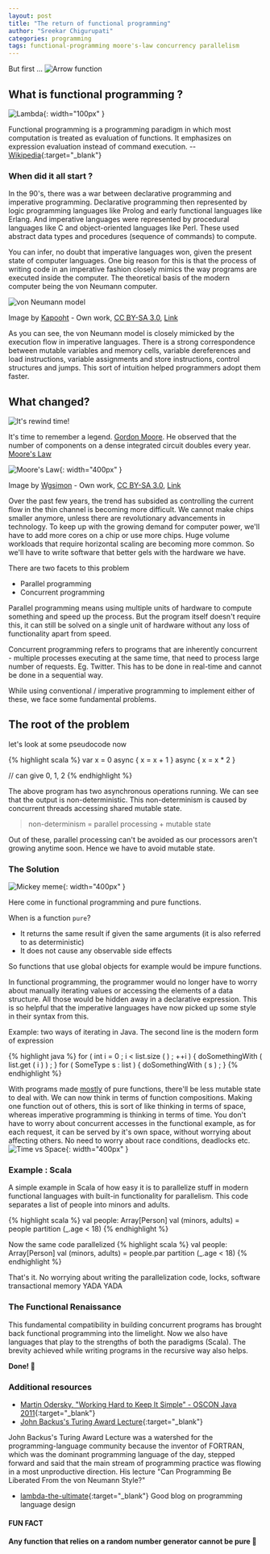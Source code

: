 ```yaml
---
layout: post
title: "The return of functional programming"
author: "Sreekar Chigurupati"
categories: programming
tags: functional-programming moore's-law concurrency parallelism
---
```


But first ...
![Arrow function](/assets/return-of-functional-programming/arrow.png)

## What is functional programming ?
![Lambda](/assets/return-of-functional-programming/lambda.svg){: width="100px" }

Functional programming is a programming paradigm in which most computation is treated as evaluation of functions. It emphasizes on expression evaluation instead of command execution. -- [Wikipedia](https://en.wikipedia.org/wiki/Functional_programming){:target="_blank"}

### When did it all start ?

In the 90's, there was a war between declarative programming and imperative programming. Declarative programming then represented by logic programming languages like Prolog and early functional languages like Erlang. And imperative languages were represented by procedural languages like C and object-oriented languages like Perl. These used abstract data types and procedures (sequence of commands) to compute.

You can infer, no doubt that imperative languages won, given the present state of computer languages. One big reason for this is that the process of writing code in an imperative fashion closely mimics the way programs are executed inside the computer. The theoretical basis of the modern computer being the von Neumann computer.

![von Neumann model](/assets/return-of-functional-programming/von-neumann.svg)  

Image by <a href="//commons.wikimedia.org/w/index.php?title=User:Kapooht&amp;action=edit&amp;redlink=1" class="new" title="User:Kapooht (page does not exist)">Kapooht</a> - <span class="int-own-work" lang="en">Own work</span>, <a href="https://creativecommons.org/licenses/by-sa/3.0" title="Creative Commons Attribution-Share Alike 3.0">CC BY-SA 3.0</a>, <a href="https://commons.wikimedia.org/w/index.php?curid=25789639">Link</a>

As you can see, the von Neumann model is closely mimicked by the execution flow in imperative languages. There is a strong correspondence between mutable variables and memory cells, variable dereferences and load instructions, variable assignments and store instructions, control structures and jumps. This sort of intuition helped programmers adopt them faster.

## What changed?

![It's rewind time!](/assets/return-of-functional-programming/rewind-time.jpg)  

It's time to remember a legend. [Gordon Moore](https://en.wikipedia.org/wiki/Gordon_Moore). He observed that the number of components on a dense integrated circuit doubles every year. [Moore's Law](https://en.wikipedia.org/wiki/Moore%27s_law)

![Moore's Law](/assets/return-of-functional-programming/moores-law.svg){: width="400px" }  

Image by <a href="//commons.wikimedia.org/wiki/User:Wgsimon" title="User:Wgsimon">Wgsimon</a> - <span class="int-own-work" lang="en">Own work</span>, <a href="https://creativecommons.org/licenses/by-sa/3.0" title="Creative Commons Attribution-Share Alike 3.0">CC BY-SA 3.0</a>, <a href="https://commons.wikimedia.org/w/index.php?curid=15193542">Link</a>

Over the past few years, the trend has subsided as controlling the current flow in the thin channel is becoming more difficult. We cannot make chips smaller anymore, unless there are revolutionary advancements in technology. To keep up with the growing demand for computer power, we'll have to add more cores on a chip or use more chips. Huge volume workloads that require horizontal scaling are becoming more common. So we'll have to write software that better gels with the hardware we have.


There are two facets to this problem
 - Parallel programming
 - Concurrent programming

Parallel programming means using multiple units of hardware to compute something and speed up the process. But the program itself doesn't require this, it can still be solved on a single unit of hardware without any loss of functionality apart from speed.

Concurrent programming refers to programs that are inherently concurrent - multiple processes executing at the same time, that need to process large number of requests. Eg. Twitter. This has to be done in real-time and cannot be done in a sequential way.

While using conventional / imperative programming to implement either of these, we face some fundamental problems.
## The root of the problem
let's look at some pseudocode now

{% highlight scala %}
var x = 0
async { x = x + 1 }
async { x = x * 2 }  

// can give 0, 1, 2
{% endhighlight %}

The above program has two asynchronous operations running. We can see that the output is non-deterministic. This non-determinism is caused by concurrent threads accessing shared mutable state.

> non-determinism = parallel processing + mutable state

Out of these, parallel processing can't be avoided as our processors aren't growing anytime soon. Hence we have to avoid mutable state.

### The Solution

![Mickey meme](/assets/return-of-functional-programming/mickey.png){: width="400px" }  

Here come in functional programming and pure functions.

When is a function <code>pure</code>?
- It returns the same result if given the same arguments (it is also referred to as deterministic)
- It does not cause any observable side effects

So functions that use global objects for example would be impure functions.

In functional programming, the programmer would no longer have to worry about manually iterating values or accessing the elements of a data structure. All those would be hidden away in a declarative expression. This is so helpful that the imperative languages have now picked up some style in their syntax from this.

Example: two ways of iterating in Java. The second line is the modern form of expression

{% highlight java %}
for ( int i = 0 ; i < list.size ( ) ; ++i ) { doSomethingWith ( list.get ( i ) ) ; }
for ( SomeType s : list ) { doSomethingWith ( s ) ; }
{% endhighlight %}

With programs made [mostly](#rng) of pure functions, there'll be less mutable state to deal with. We can now think in terms of function compositions. Making one function out of others, this is sort of like thinking in terms of space, whereas imperative programming is thinking in terms of time. You don't have to worry about concurrent accesses in the functional example, as for each request, it can be served by it's own space, without worrying about affecting others. No need to worry about race conditions, deadlocks etc.
![Time vs Space](/assets/return-of-functional-programming/time-space.jpg){: width="400px" }

### Example : Scala
A simple example in Scala of how easy it is to parallelize stuff in modern functional languages with built-in functionality for parallelism. This code separates a list of people into minors and adults.

{% highlight scala %}
val people: Array[Person]
val (minors, adults) = people partition (_.age < 18)
{% endhighlight %}

Now the same code parallelized
{% highlight scala %}
val people: Array[Person]
val (minors, adults) = people.par partition (_.age < 18)
{% endhighlight %}

That's it. No worrying about writing the parallelization code, locks, software transactional memory YADA YADA
### The Functional Renaissance

This fundamental compatibility in building concurrent programs has brought back functional programming into the limelight. Now we also have languages that play to the strengths of both the paradigms (Scala). The brevity achieved while writing programs in the recursive way also helps. 

**Done! 🎉**

### Additional resources

- [Martin Odersky, "Working Hard to Keep It Simple" - OSCON Java 2011](https://www.youtube.com/watch?v=3jg1AheF4n0){:target="_blank"}
- [John Backus's Turing Award Lecture](https://www.thocp.net/biographies/papers/backus_turingaward_lecture.pdf){:target="_blank"}

John Backus's Turing Award Lecture was a watershed for the programming-language community because the inventor of FORTRAN, which was the dominant programming language of the day, stepped forward and said that the main stream of programming practice was flowing in a most unproductive direction. His lecture "Can Programming Be Liberated From the von Neumann Style?" 
- [lambda-the-ultimate](http://lambda-the-ultimate.org/){:target="_blank"} Good blog on programming language design

#### FUN FACT
#### <a name="rng"> Any function that relies on a random number generator cannot be pure 🤔 </a>
